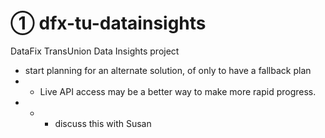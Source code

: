 # ① dfx-tu-datainsights
DataFix TransUnion Data Insights project

* start planning for an alternate solution, of only to have a fallback plan
* * Live API access may be a better way to make more rapid progress.
* * * discuss this with Susan
